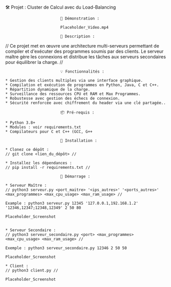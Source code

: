 🛠️ Projet : Cluster de Calcul avec du Load-Balancing

							🎥 Démonstration : 

							Placeholder_Video.mp4

							📜 Description :

// Ce projet met en œuvre une architecture multi-serveurs permettant de compiler et d'exécuter des programmes soumis par des clients. Le serveur maître gère les connexions et distribue les tâches aux serveurs secondaires pour équilibrer la charge. //

							💡 Fonctionnalités :

	* Gestion des clients multiples via une interface graphique.
	* Compilation et exécution de programmes en Python, Java, C et C++.
	* Répartition dynamique de la charge.
	* Surveillance des ressources CPU et RAM et Max Programmes.
	* Robustesse avec gestion des échecs de connexion.
	* Sécurité renforcée avec chiffrement du header via une clé partagée..

							📦 Pré-requis :

	* Python 3.8+
	* Modules : voir requirements.txt
	* Compilateurs pour C et C++ (GCC, G++

							🔧 Installation :

	* Clonez ce dépôt :
	// git clone <lien_du_dépôt> //

	* Installez les dépendances :
	// pip install -r requirements.txt //

							🚀 Démarrage :

	* Serveur Maître :
	// python3 serveur.py <port_maitre> '<ips_autres>' '<ports_autres>' <max_programmes> <max_cpu_usage> <max_ram_usage> //
	
	Example : python3 serveur.py 12345 '127.0.0.1,192.168.1.2' '12346,12347;12348,12349' 2 50 80

	Placeholder_Screenshot


	* Serveur Secondaire :
	// python3 serveur_secondaire.py <port> <max_programmes> <max_cpu_usage> <max_ram_usage> //
	
	Exemple : python3 serveur_secondaire.py 12346 2 50 50

	Placeholder_Screenshot

	* Client :
	// python3 client.py //

	Placeholder_Screenshot

	